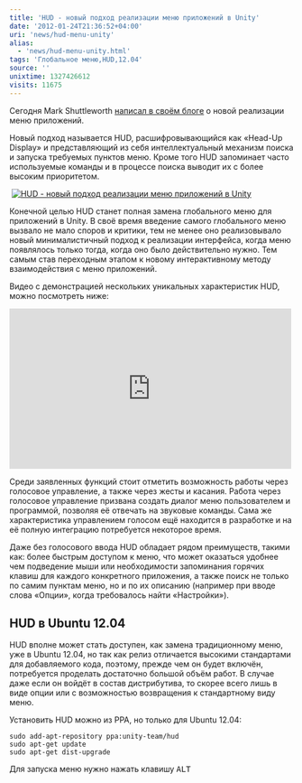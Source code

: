 ```yaml
---
title: 'HUD - новый подход реализации меню приложений в Unity'
date: '2012-01-24T21:36:52+04:00'
uri: 'news/hud-menu-unity'
alias: 
  - 'news/hud-menu-unity.html'
tags: 'Глобальное меню,HUD,12.04'
source: ''
unixtime: 1327426612
visits: 11675
---
```

Сегодня Mark Shuttleworth [написал в своём блоге](http://www.markshuttleworth.com/archives/939) о новой реализации меню приложений.

Новый подход называется HUD, расшифровывающийся как «Head-Up Display» и представляющий из себя интеллектуальный механизм поиска и запуска требуемых пунктов меню. Кроме того HUD запоминает часто используемые команды и в процессе поиска выводит их с более высоким приоритетом.

 [![HUD - новый подход реализации меню приложений в Unity](img/2012/01/24/21-00/hud-menu-unity-6755820085-o.jpg)](img/2012/01/24/21-00/hud-menu-unity-6755820085-o.jpg)

Конечной целью HUD станет полная замена глобального меню для приложений в Unity. В своё время введение самого глобального меню вызвало не мало споров и критики, тем не менее оно реализовывало новый минималистичный подход к реализации интерфейса, когда меню появлялось только тогда, когда оно было действительно нужно. Тем самым став переходным этапом к новому интерактивному методу взаимодействия с меню приложений.

Видео с демонстрацией нескольких уникальных характеристик HUD, можно посмотреть ниже:

<iframe width="500" height="284" src="https://www.youtube.com/embed/w_WW-DHqR3c" frameborder="0" allowfullscreen=""></iframe>

Среди заявленных функций стоит отметить возможность работы через голосовое управление, а также через жесты и касания. Работа через голосовое управление призвана создать диалог меню пользователем и программой, позволяя её отвечать на звуковые команды. Сама же характеристика управлением голосом ещё находится в разработке и на её полную интеграцию потребуется некоторое время.

Даже без голосового ввода HUD обладает рядом преимуществ, такими как: более быстрым доступом к меню, что может оказаться удобнее чем подведение мыши или необходимости запоминания горячих клавиш для каждого конкретного приложения, а также поиск не только по самим пунктам меню, но и по их описанию (например при вводе слова «Опции», когда требовалось найти «Настройки»).

## HUD в Ubuntu 12.04

HUD вполне может стать доступен, как замена традиционному меню, уже в Ubuntu 12.04, но так как релиз отличается высокими стандартами для добавляемого кода, поэтому, прежде чем он будет включён, потребуется проделать достаточно большой объём работ. В случае даже если он войдёт в состав дистрибутива, то скорее всего лишь в виде опции или с возможностью возвращения к стандартному виду меню.

Установить HUD можно из PPA, но только для Ubuntu 12.04:

```
sudo add-apt-repository ppa:unity-team/hud
sudo apt-get update
sudo apt-get dist-upgrade
```

Для запуска меню нужно нажать клавишу <kbd>ALT</kbd>
